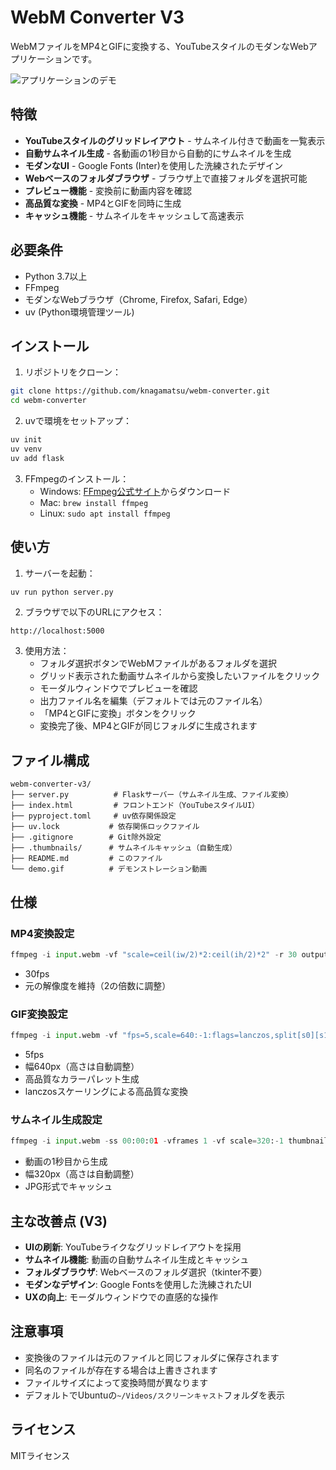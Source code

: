 # WebM Converter V3

WebMファイルをMP4とGIFに変換する、YouTubeスタイルのモダンなWebアプリケーションです。

![アプリケーションのデモ](./demo.gif)

## 特徴

- **YouTubeスタイルのグリッドレイアウト** - サムネイル付きで動画を一覧表示
- **自動サムネイル生成** - 各動画の1秒目から自動的にサムネイルを生成
- **モダンなUI** - Google Fonts (Inter)を使用した洗練されたデザイン
- **Webベースのフォルダブラウザ** - ブラウザ上で直接フォルダを選択可能
- **プレビュー機能** - 変換前に動画内容を確認
- **高品質な変換** - MP4とGIFを同時に生成
- **キャッシュ機能** - サムネイルをキャッシュして高速表示

## 必要条件

- Python 3.7以上
- FFmpeg
- モダンなWebブラウザ（Chrome, Firefox, Safari, Edge）
- uv (Python環境管理ツール)

## インストール

1. リポジトリをクローン：
```bash
git clone https://github.com/knagamatsu/webm-converter.git
cd webm-converter
```

2. uvで環境をセットアップ：
```bash
uv init
uv venv
uv add flask
```

3. FFmpegのインストール：
   - Windows: [FFmpeg公式サイト](https://ffmpeg.org/download.html)からダウンロード
   - Mac: `brew install ffmpeg`
   - Linux: `sudo apt install ffmpeg`

## 使い方

1. サーバーを起動：
```bash
uv run python server.py
```

2. ブラウザで以下のURLにアクセス：
```
http://localhost:5000
```

3. 使用方法：
   - フォルダ選択ボタンでWebMファイルがあるフォルダを選択
   - グリッド表示された動画サムネイルから変換したいファイルをクリック
   - モーダルウィンドウでプレビューを確認
   - 出力ファイル名を編集（デフォルトでは元のファイル名）
   - 「MP4とGIFに変換」ボタンをクリック
   - 変換完了後、MP4とGIFが同じフォルダに生成されます

## ファイル構成

```
webm-converter-v3/
├── server.py          # Flaskサーバー（サムネイル生成、ファイル変換）
├── index.html         # フロントエンド（YouTubeスタイルUI）
├── pyproject.toml     # uv依存関係設定
├── uv.lock           # 依存関係ロックファイル
├── .gitignore        # Git除外設定
├── .thumbnails/      # サムネイルキャッシュ（自動生成）
├── README.md         # このファイル
└── demo.gif          # デモンストレーション動画
```

## 仕様

### MP4変換設定
```python
ffmpeg -i input.webm -vf "scale=ceil(iw/2)*2:ceil(ih/2)*2" -r 30 output.mp4
```
- 30fps
- 元の解像度を維持（2の倍数に調整）

### GIF変換設定
```python
ffmpeg -i input.webm -vf "fps=5,scale=640:-1:flags=lanczos,split[s0][s1];[s0]palettegen=stats_mode=single[p];[s1][p]paletteuse=new=1" output.gif
```
- 5fps
- 幅640px（高さは自動調整）
- 高品質なカラーパレット生成
- lanczosスケーリングによる高品質な変換

### サムネイル生成設定
```python
ffmpeg -i input.webm -ss 00:00:01 -vframes 1 -vf scale=320:-1 thumbnail.jpg
```
- 動画の1秒目から生成
- 幅320px（高さは自動調整）
- JPG形式でキャッシュ

## 主な改善点 (V3)

- **UIの刷新**: YouTubeライクなグリッドレイアウトを採用
- **サムネイル機能**: 動画の自動サムネイル生成とキャッシュ
- **フォルダブラウザ**: Webベースのフォルダ選択（tkinter不要）
- **モダンなデザイン**: Google Fontsを使用した洗練されたUI
- **UXの向上**: モーダルウィンドウでの直感的な操作

## 注意事項

- 変換後のファイルは元のファイルと同じフォルダに保存されます
- 同名のファイルが存在する場合は上書きされます
- ファイルサイズによって変換時間が異なります
- デフォルトでUbuntuの`~/Videos/スクリーンキャスト`フォルダを表示

## ライセンス

MITライセンス